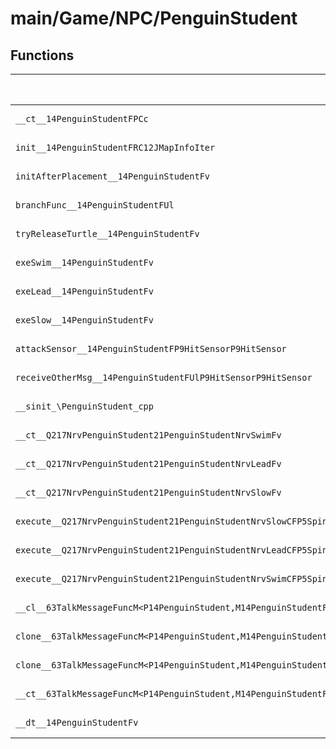# main/Game/NPC/PenguinStudent

## Functions

| Name | Address | Match % |
|------|---------|---------|
| `__ct__14PenguinStudentFPCc` | `0x8027E914` | :x: (0.0%) |
| `init__14PenguinStudentFRC12JMapInfoIter` | `0x8027E964` | :x: (0.0%) |
| `initAfterPlacement__14PenguinStudentFv` | `0x8027EC50` | :x: (0.0%) |
| `branchFunc__14PenguinStudentFUl` | `0x8027ECD0` | :x: (0.0%) |
| `tryReleaseTurtle__14PenguinStudentFv` | `0x8027ECDC` | :x: (0.0%) |
| `exeSwim__14PenguinStudentFv` | `0x8027ED58` | :x: (0.0%) |
| `exeLead__14PenguinStudentFv` | `0x8027EEDC` | :x: (0.0%) |
| `exeSlow__14PenguinStudentFv` | `0x8027EF6C` | :x: (0.0%) |
| `attackSensor__14PenguinStudentFP9HitSensorP9HitSensor` | `0x8027F018` | :x: (0.0%) |
| `receiveOtherMsg__14PenguinStudentFUlP9HitSensorP9HitSensor` | `0x8027F078` | :x: (0.0%) |
| `__sinit_\PenguinStudent_cpp` | `0x8027F0CC` | :x: (0.0%) |
| `__ct__Q217NrvPenguinStudent21PenguinStudentNrvSwimFv` | `0x8027F100` | :x: (0.0%) |
| `__ct__Q217NrvPenguinStudent21PenguinStudentNrvLeadFv` | `0x8027F110` | :x: (0.0%) |
| `__ct__Q217NrvPenguinStudent21PenguinStudentNrvSlowFv` | `0x8027F120` | :x: (0.0%) |
| `execute__Q217NrvPenguinStudent21PenguinStudentNrvSlowCFP5Spine` | `0x8027F130` | :x: (0.0%) |
| `execute__Q217NrvPenguinStudent21PenguinStudentNrvLeadCFP5Spine` | `0x8027F138` | :x: (0.0%) |
| `execute__Q217NrvPenguinStudent21PenguinStudentNrvSwimCFP5Spine` | `0x8027F140` | :x: (0.0%) |
| `__cl__63TalkMessageFuncM<P14PenguinStudent,M14PenguinStudentFPCvPvUl_b>CFUl` | `0x8027F148` | :x: (0.0%) |
| `clone__63TalkMessageFuncM<P14PenguinStudent,M14PenguinStudentFPCvPvUl_b>CFv` | `0x8027F178` | :x: (0.0%) |
| `clone__63TalkMessageFuncM<P14PenguinStudent,M14PenguinStudentFPCvPvUl_b>CFP7JKRHeap` | `0x8027F1B8` | :x: (0.0%) |
| `__ct__63TalkMessageFuncM<P14PenguinStudent,M14PenguinStudentFPCvPvUl_b>FRC63TalkMessageFuncM<P14PenguinStudent,M14PenguinStudentFPCvPvUl_b>` | `0x8027F1FC` | :x: (0.0%) |
| `__dt__14PenguinStudentFv` | `0x8027F22C` | :x: (0.0%) |